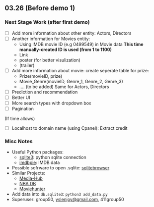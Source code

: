 ## 03.26 (Before demo 1)
### Next Stage Work (after first demo)
- [ ] Add more information about other entity: Actors, Directors
- [ ] Another information for Movies entity:
	* Using IMDB movie ID (e.g 0499549) in Movie data
	  **This time manually-created ID is used (from 1 to 1100)**
	* Link
	* poster (for better visulization)
	* (trailer)
- [ ] Add more information about movie: create seperate table for prize:
	* Prize(movieID, prize)
	* Movie_Genre(movieID, Genre_1, Genre_2, Genre_3) 
	* .... (to be added)
Same for Actors, Directors
- [ ] Prediction and recommendation
- [ ] Better UI
- [ ] More search types with dropdown box
- [ ] Pagination

(If time allows)
- [ ] Localhost to domain name (using Cpanel): Extract credit

### Misc Notes
* Useful Python packages:
	+ [sqlite3](https://docs.python.org/2/library/sqlite3.html): python sqlite connection
	+ [imdbpie](https://pypi.org/project/imdbpie/): IMDB data
* Possible sofrware to open .sqlite: [sqlitebrowser](https://sqlitebrowser.org/blog/version-3-11-1-released/)
* Similar Projects:
	+ [Media-Hub](https://github.com/JeeveshN/Media-Hub)
	+ [NBA DB](https://www.youtube.com/watch?v=KvlmgWRDzqo&t=9s)
	+ [Moviehunter](https://github.com/BruceHenry/movie-website-django)
* Add data into `db.sqlite3`:
    `python3 add_data.py`
* Superuser: group50, yslenjoy@gmail.com, 411group50
